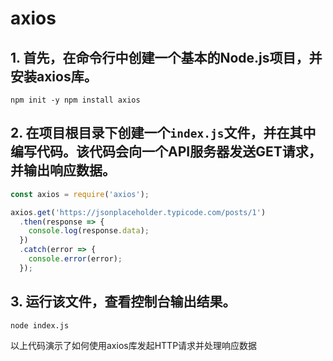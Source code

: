 # axios

## 1.  首先，在命令行中创建一个基本的Node.js项目，并安装axios库。
```shell
npm init -y npm install axios
```
## 2.  在项目根目录下创建一个`index.js`文件，并在其中编写代码。该代码会向一个API服务器发送GET请求，并输出响应数据。
```js
const axios = require('axios');

axios.get('https://jsonplaceholder.typicode.com/posts/1')
  .then(response => {
    console.log(response.data);
  })
  .catch(error => {
    console.error(error);
  });

```
## 3.  运行该文件，查看控制台输出结果。
```shell
node index.js
```
以上代码演示了如何使用axios库发起HTTP请求并处理响应数据